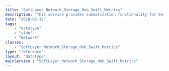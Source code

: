 ```yaml
---
title: "SoftLayer_Network_Storage_Hub_Swift_Metrics"
description: "This service provides summarization functionality for Swift based accounts. It uses influxDB as a backend "
date: "2018-02-12"
tags:
    - "datatype"
    - "sldn"
    - "Network"
classes:
    - "SoftLayer_Network_Storage_Hub_Swift_Metrics"
type: "reference"
layout: "datatype"
mainService : "SoftLayer_Network_Storage_Hub_Swift_Metrics"
---
```

